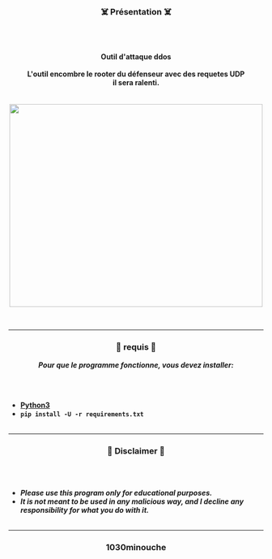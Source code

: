 ### <p align="center">☠️ Présentation ☠️</p>

<br><br>
<p align="center">
<strong>
Outil d'attaque ddos
<br><br>
L'outil encombre le rooter du défenseur avec des requetes UDP
<br>
il sera ralenti.
<br><br><br>
</strong>
<img src="https://cdn.discordapp.com/attachments/940036299941904405/994447869736128573/zyro-image_7.png" width="500", height="400">
</p>
<br>

-----

### <p align="center">📀 requis 📀</p>

<p align="center"><strong><i>Pour que le programme fonctionne, vous devez installer:</i></strong</p>

<br><br>
* <a href="https://www.python.org/ftp/python/3.9.13/python-3.9.13-amd64.exe">Python3</a>
* `pip install -U -r requirements.txt`
<br><br>

-----


### <p align="center">📌 Disclaimer 📌</p>

<br><br>
* ***Please use this program only for educational purposes.***
* ***It is not meant to be used in any malicious way, and I decline any responsibility for what you do with it.***
<br><br>

-----

### <p align="center">1030minouche</p>
